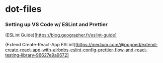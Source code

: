 # dot-files

### Setting up VS Code w/ ESLint and Prettier
(ESLint Guide)[https://blog.geographer.fr/eslint-guide]

(Extend Create-React-App ESLint)[https://medium.com/@pppped/extend-create-react-app-with-airbnbs-eslint-config-prettier-flow-and-react-testing-library-96627e9a9672]
